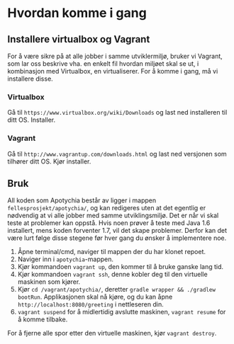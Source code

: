 # Hvordan komme i gang

## Installere virtualbox og Vagrant

For å være sikre på at alle jobber i samme utviklermiljø, bruker vi Vagrant, som lar oss beskrive vha. en enkelt fil hvordan miljøet skal se ut, i kombinasjon med Virtualbox, en virtualiserer. For å komme i gang, må vi installere disse.

### Virtualbox

Gå til `https://www.virtualbox.org/wiki/Downloads` og last ned installeren til ditt OS. Installer.

### Vagrant

Gå til `http://www.vagrantup.com/downloads.html` og last ned versjonen som tilhører ditt OS. Kjør installer.

## Bruk

All koden som Apotychia består av ligger i mappen `fellesprosjekt/apotychia/`, og kan redigeres uten at det egentlig er nødvendig at vi alle jobber med samme utviklingsmiljø. Det er når vi skal teste at problemer kan oppstå. Hvis noen prøver å teste med Java 1.6 installert, mens koden forventer 1.7, vil det skape problemer. Derfor kan det være lurt følge disse stegene før hver gang du ønsker å implementere noe.

1. Åpne terminal/cmd, naviger til mappen der du har klonet repoet.
2. Naviger inn i `apotychia`-mappen.
3. Kjør kommandoen `vagrant up`, den kommer til å bruke ganske lang tid.
4. Kjør kommandoen `vagrant ssh`, denne kobler deg til den virtuelle maskinen som kjører.
5. Kjør `cd /vagrant/apotychia/`, deretter `gradle wrapper && ./gradlew bootRun`. Applikasjonen skal nå kjøre, og du kan åpne `http://localhost:8080/greeting` i nettleseren din.
6. `vagrant suspend` for å midlertidig avslutte maskinen, `vagrant resume` for å komme tilbake.

For å fjerne alle spor etter den virtuelle maskinen, kjør `vagrant destroy`.
